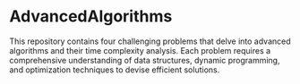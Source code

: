 # AdvancedAlgorithms
This repository contains four challenging problems that delve into advanced algorithms and their time complexity analysis. Each problem requires a comprehensive understanding of data structures, dynamic programming, and optimization techniques to devise efficient solutions.
